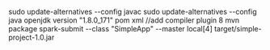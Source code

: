 sudo update-alternatives --config javac
sudo update-alternatives --config java
openjdk version "1.8.0_171"
pom xml //add  compiler plugin <source>8</source>
mvn package
spark-submit --class "SimpleApp"   --master local[4]   target/simple-project-1.0.jar
